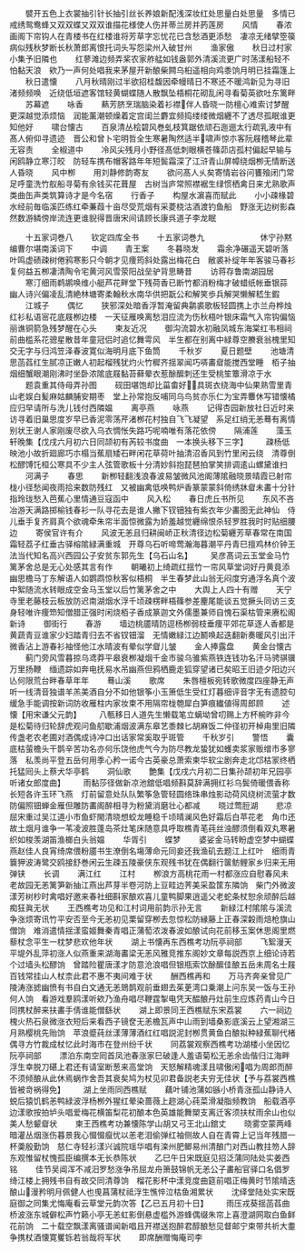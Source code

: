<!-- { "loadSidebar": true } -->
　　襞开五色上衣裳抽引针长抽引丝长养娘新配浅深妆红处思量白处思量　多情已戒绣鸳鸯蜂又双双蝶又双双谁描花様使人伤并蒂兰房并菂莲房
　　风情
　　春浓画阁下帘钩人在青楼书在红楼谁将芳草字忘忧花已含愁酒更添愁　凄凉无绪擘箜篌病似残秋梦断长秋萧郎离恨托词头写怨梁州入破甘州
　　渔家傲
　　秋日过村家小集予旧隣也
　　红蓼滩边频弄桨农家舴艋如钱盎郭外清溪流更广时荡漾船轻不怕黏天浪　欸乃一声何处唱我来茅屋开新酿柴闗乌桕遥相向鸡黍饷月明已挂霜篷上
　　秋日遣懐
　　八月秋晴刚过半欲招桂馥因牵幔晴日不寒还不暖鸿新见为寻旧渚频频唤　近绕低垣遮客馆轻黄蝴蝶随人散飘坠梧桐花砌乱闲寻看菊英欲吐东篱畔
　　苏幕遮
　　咏香
　　爇芳脐烹瑞脑染着衫襟伴人昏晓一防檀心难索讨梦醒更深越觉添烦恼　润能薰潮顿燥着定宫闺兰麝宜频捣缕缕微烟纒不了透尽孤眠谁更知他好
　　啸台懐古
　　百泉清丛桧碧风巻虬枝箕踞依顽石迤逦太行疏乳液中有髙人俯仰寻遗迹　晋公和曾卜宅明哲全生寒暑陶然适半啸声惊朩客阮屐稽琴此辈无容责
　　全椒道中
　　冷风尖残月小野径髙低刺眼横苍篠茆店孤村偏起早输与闲鸥静立寒汀皎　防轻车携布帽客路年年短鬓霜深了江浒青山屏幛绕烟栁无情断送人昏晓
　　风中栁
　　用刘静修韵寄友
　　欲问髙人乆矣寄情岩谷问饔飱闭门常足呼童洗竹舣船寻菊有余钱买花葺屋　古树当庐常照襟裾生绿惯栖禽日来尤熟歌声类曲缶声类筑算诗才是今名宿
　　行香子
　　构屋水濵喜而赋此
　　小小疎椽碧水经前毎临溪匹练红牵蒹葭十亩尽受荒烟有采菱桡沽酒渡钓鱼船　野涨无边树影森然数游鳞傍岸流连更谁貎得晋唐宋间请顾长康呉道子李龙眠









　　十五家词巻八
　　钦定四库全书
　　十五家词巻九　　　　　　　休宁孙黙编曹尔堪南溪词下
　　中调
　　青王案
　　冬暮晓发
　　霜余净碾遥天碧听落叶鸣虚碛疎树倦鸦寒影只今朝才见痩筠斜处露出梅花白　敝裘补绽年年客骏马春衫复何益五栁凄清陶令宅黄河风雪荥阳战垒驴背思畴昔
　　访蒋存鲁南湖园居
　　寒汀细雨鹈鹕唤维小艇芦花畔堂下残荷香已断竹都消粉梅才破蜡纸帐垂银蒜　幽人诗兴偏凌乱清絶林塘寄柔翰秋水南华供把翫公和解笑歩兵解哭懒解嵇生鍜
　　江城子
　　偶忆
　　狭邪深处暗香浮暂淹留典鹴裘歌板轻圆携上朩兰舟桦烛红衫私语宻花底屐栁边楼　一天征雁唤离愁泪应流为伤秋梧叶银床霜气入帘钩偏恼丽谯铜箭急残梦醒在心头
　　柬友近况
　　御沟流碧水初融凤城东海棠红韦相祠前曲槛系花骢星散昔年童冠侣时追忆舞雩风　半生都在别离中緑尊空賸衰翁槐里知交无字与归鸿笠泽春波寛似海明月底下鱼筒
　　千秋岁
　　夏日题壁
　　池塘清思菡萏红生腻凉正嫩人初起榴残犹灼火竹穉齐揺翠闻巧哢畵睂能搅西堂睡　栢子抽烟细蟹眼潮刚沸时坐卧浓隂底屐黏苔藓晕衣惹酴醿刺还生受桃笙簟滑凉于水
　　题袁重其侍母弄孙图
　　砚田堪饱却比菑畬好具斑衣绕海中仙果熟雪里青山老娱白髪麻姑麟脯安期枣　堂上孙常抱反哺同乌鸟贫亦乐仁为宝弄麞休写错懐橘应归早请所与洗儿钱付西隣媪
　　离亭燕
　　咏燕
　　记得杏园新放社日近时来访寻着旧巢思度岁早已香泥零荡芹渚栁花村独自飞飞凝望　系足红绡无恙蓦有离情别状王谢人家刚废尽欲入乌衣惆怅失路巧呢喃唯有落花依傍
　　隔浦莲
　　藻玉轩晚集【戊戌六月初六日同颉初有芮较书度曲　一本换头移下三字】
　　疎杨低映池小故折廻廊巧朩榻当蕉扇矮石畔闲花草荷叶抽清沼香风到竹里闲云绕　清尊倒松醪馎饦桓公寒具不少主人弦管歌板十分清妙斜抱琵琶拍掌笑排调逺山螺黛谁扫
　　河满子
　　春思
　　新栁轻翻浅浪春波易皱微风池阁薄隂融晓景晴霞已射帘栊小径愁闻夜雨拾来数防残红　又被幽禽低唤鸭炉香篆蒙蒙斜倚绣牀睂未畵十分针指玲珑愁入芭蕉心里情通豆寇函中
　　风入松
　　春日虎丘书所见
　　东风不吝冶游天满路掷榆钱春衫一队寻花去是谁人撇下钗钿独有紫衣年少畵图无此神仙　侍儿垂手复齐肩真个欲魂牵朱帘半面惊微露为娇羞越觉纒绵恨杀轻罗胜我时时贴细腰边
　　寄侯官许有介
　　风波无恙且归耕闽峤正秋清径边松菊纒芳草春常在南国霜轻荔子红垂古驿榕隂緑满重城　开尊乌石听啼莺瀚海暮潮平丹青巳擅鸡林价钟王法当代知名高兴西园公子安贫东郭先生【乌石山名】
　　吴彦髙词云玉堂金马竹篱茅舍总是无心处感其言有作
　　朝曦初上绮疏红揺竹一帘风草堂词好丹黄竟添幽思檐马丁东解语人如鹦鹉惊秋客似梧桐　半生春梦此山翁无闷度穷通浮名真个波中絮随流水转眼成空金马玉堂以后竹篱茅舍之中
　　大舆上人四十有赠
　　天宁寺里老藤枝云板放防迟南湖烟水浮千顷疎楞畔梧篠参差麈尾能谈五觉撅头同访三支　身轻唯许痩笻知僧腊正强时闲烧栢子香成篆迦文外儒墨兼师自愧石渠枯管来赓松阁新诗
　　御街行
　　春游
　　墙边桃靥晴防逗杨栁弱枝垂痩平郊花草逐人香都是黄蔬青豆谁家少妇踏青归去不省钗钿溜　无情嫩緑江边鬭唤起迭翻新奏暖风引出汗微香沾上游春衫袖怪他江水晴波有晕似学睂儿皱
　　金人捧露盘
　　黄金台懐古
　　蓟门旁风雪暮掠乌鸢莽平皋衰栁凝烟千金市骏乌骓紫燕铁连钱功名汗马骋骐骥万里扬鞭　缅遗踪如奔电抚易水吊幽燕但鸦栖鹿走狐穿望诸已矣昭王旧迹夕阳边兴亾何限荒台畔春草年年
　　蓦山溪
　　歌席
　　朱唇檀板宛转歌微度四座静无声听一线清音独谱羊羔美酒自分不如他银筝小玉箫低生受红灯暮细评音字无有遗腔句缓急手能调按新词防收雁柱内家妆束不用隔帘栊匏犀白笋痕纎値得周郎顾
　　述懐【用宋谦父元韵】
　　八甎移日人道先生懒载笔立螭坳曾叨赐上方杯椀昨非今是松菊待归轮辞虎观问鱼舠歇浦烟波满东皋艺黍棘匕胡麻饭二仲径初开棹甪里旧隣传盏老农老圃对酒偶成诗冲口出话家常奚取乎斑管
　　千秋岁引
　　警悟
　　囊底枯萤檐头干鹊辛苦功名亦何乐饶他虎气今为防尽教龙蛰犹如蠖卖浆家贩缯市多寥落　私羡尚平登五岳何用季心矜一诺今古英豪总萧索柬华软尘剧奔走北邙枯冡终栖托猛囘头上蔡犬华亭鹤
　　洞仙歌
　　艶集【戊戌六月初二日集孙颉初年兄园亭听诸女郎度曲】
　　雨黏莎径做新凉池舘低唱频斟莫辞满拥红衫乌鬓倚暖偎香称长短各许玉环飞燕　灯前留意处队队繁筝急管轻圆络珠串烛影动荷风绕树流萤才数防偏照钿蝉金雁但雕防畵阁醉相寻为粉黛消磨壮心都减
　　晓过莺脰湖
　　悲凉屈宋重过吴江道小市鱼虾閙清晓想蛟龙睡稳千顷晴澜风色好霜后白苹花老　角巾还故土烟月谁争一苇凌波胜蓬岛茶灶笔床随意具呼取樵青芼莼丝浊醪须倒看双丸寒暑织如梭羡湖笛渔榔白头翁媪
　　华胥引
　　蝶梦
　　婆娑金马转盼虚空梦中蝴蝶燕赵佳人良宵绮席偎粉靥书生潦倒名塲薄命元同妾还我渔矶去题江上红叶　细雨青簔狎波涛鹭交鸥接舒巻闲云生疎五陵豪侠东观残书犹在偶翻行箧鲂鲤家乡归来无用弹铗
　　长调
　　满江红
　　江村
　　栁浪方高桃花雨一村都涨应自慰春风未老故园无恙篱笋新抽江燕出芦芽半卷河防上豆畦边荠美采盈筐东隣饷　柴门外微波漾芳树杪时禽唱好邀来春社细斟家酿欢喜儿童鸭脚果逍遥父老蛇条杖恕余顽醉后越痴狂眞无状
　　王西樵考功见和江村词用前韵示孙无言
　　新緑江村隂隂与溪流争涨烦寄讯竹平安否至今无恙初见栗留穿栁去忽惊松防縁藤上正春深糓雨焙枪旗山僧饷　难消遣情揺漾蛮姬舞秦青唱正蒲萄浓泼春波如酿试向花前移玉案休思阁里燃藜杖念平生一枕梦悲欢他年状
　　湖上书懐再东西樵考功阮亭祠部
　　飞絮漫天平堤外乱萍初涨人似燕重来湖海畵梁无恙风雅竞推东阁妙文章每説西京上细论诗若个过墙头松醪饷　曾踏险瞿唐漾才防意沧浪唱但银瓶索饮酴醿佳酿五岳未周名士屐百钱常挂山人杖柰此君不惠不夷间难于状
　　酬西樵再和
　　万马齐奔亲曾见广陵涛涨摅幽愤有书自白文通无恙鳷鹊观前垂翅去茱茰湾口乗潮上问东吴一饭与王孙何人饷　看游戏羣鸥漾听欸乃渔舟唱尽鞭霆掣电凭天醖酿丹灶前生应炼药青山今日同携杖醉来扶畵手倩谁能僧繇状
　　湖上即景同王西樵赋东宋荔裳
　　六一祠边槐火热石泉微涨衣短后来看西子镜奁无恙檐瓦声中山雨到墙桑影底溪云上望湘湖三月熟樱桃先贻饷　苹浪蹙莼丝漾薄薄酒红红唱説泥封栁贯黄鱼白酿拟种緑蕉聊代楮偶寻方竹裁成杖忆此时海市在登州纷千状
　　同荔裳观察西樵考功湖楼小坐因忆阮亭祠部
　　漂泊东南空囘首凤池春涨家巳破逢人羞语菊松无恙余齿偕归江海畔浮生幸脱刀碪上君还有请室断葱来高堂饷　天怒解精魂漾且啸傲闲唱为周郎而醉不须倾酿从此休焉蜗作舍吾其衰矣鸠为杖见卯君备説老夫穷无佳状【予与荔裳西樵皆被竒祸得免】
　　湖上坐雨同西樵赋
　　藕叶铺池蒲如镞小桥青涨孤山静诗人蜕后猿饥鹤恙鸭緑波浮杨栁外猩红晕染蔷薇上趂湖心莼菜滑凝脂频教饷　船载酒亭边漾歌按拍垆头唱爱梅花横笛梨花初酿本色英雄能舞槊支离迁客须扶杖雨余山也似美人愁颦睂状
　　柬王西樵考功兼懐陈学山胡又弓王北山舘丈
　　晓雾空蒙两峰暗灌丛烟涨伤暮景我心惙惙癙忧以恙老泪偷弹红袖侧故人自在青霄上记当年残腊一杯羮殷勤饷　慈仁寺轻衫漾兴诚院瑶华唱有滦州肥鲫易州清酿门对西山教拄笏人辞东观惟留杖愧孤臣编撰本无长恭陈状
　　乙巳午日宋既庭见招泛蒲同陆处实姜西铭
　　佳节吴阊浑不减汨罗愁涨争吊屈龙舟箫鼓锦帆无恙公子畵船官驿口名倡罗绮江楼上拥残书自有故交同清尊饷　榴花影杯中漾竞度曲筵前唱正梅黄时节隂晴迭酿山漫矜明月佩健人也曵菖蒲杖祗浮生憔悴泣枯鱼湘累状
　　沈绎堂陆处实宋既庭御之同集尤悔庵看云草堂元韵次答【乙已五月初十日】
　　雨压戎葵揺菡萏曲桥波涨东城僻松声竹籁小亭无恙虹影倒悬虚槛外游蜂偶缀朱帘上喜澄湖网取白鱼鲜花前饷　二十载空飘漾离骚谱闻新唱且开襟送抱醉君醇酿愁见督邮宁束带共祈大耋争携杖酒懐寛矍铄若翁哉将军状
　　即席酬赠悔庵司李
